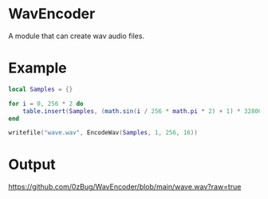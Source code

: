 # WavEncoder
A module that can create wav audio files.
# Example
```lua
local Samples = {}

for i = 0, 256 * 2 do
	table.insert(Samples, (math.sin(i / 256 * math.pi * 2) + 1) * 32800)
end

writefile("wave.wav", EncodeWav(Samples, 1, 256, 16))
```
# Output
https://github.com/0zBug/WavEncoder/blob/main/wave.wav?raw=true
